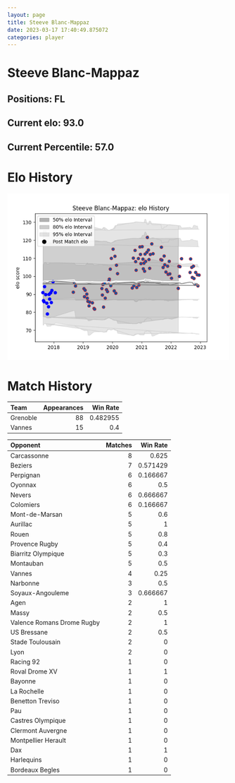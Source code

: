 ```yaml
---  
layout: page  
title: Steeve Blanc-Mappaz  
date: 2023-03-17 17:40:49.875072  
categories: player  
---
```

# Steeve Blanc-Mappaz

## Positions: FL

## Current elo: 93.0

## Current Percentile: 57.0

# Elo History


![elo history](history_SteeveBlanc-Mappaz.png)
# Match History


| Team     |   Appearances |   Win Rate |
|:---------|--------------:|-----------:|
| Grenoble |            88 |   0.482955 |
| Vannes   |            15 |   0.4      |

| Opponent                   |   Matches |   Win Rate |
|:---------------------------|----------:|-----------:|
| Carcassonne                |         8 |   0.625    |
| Beziers                    |         7 |   0.571429 |
| Perpignan                  |         6 |   0.166667 |
| Oyonnax                    |         6 |   0.5      |
| Nevers                     |         6 |   0.666667 |
| Colomiers                  |         6 |   0.166667 |
| Mont-de-Marsan             |         5 |   0.6      |
| Aurillac                   |         5 |   1        |
| Rouen                      |         5 |   0.8      |
| Provence Rugby             |         5 |   0.4      |
| Biarritz Olympique         |         5 |   0.3      |
| Montauban                  |         5 |   0.5      |
| Vannes                     |         4 |   0.25     |
| Narbonne                   |         3 |   0.5      |
| Soyaux-Angouleme           |         3 |   0.666667 |
| Agen                       |         2 |   1        |
| Massy                      |         2 |   0.5      |
| Valence Romans Drome Rugby |         2 |   1        |
| US Bressane                |         2 |   0.5      |
| Stade Toulousain           |         2 |   0        |
| Lyon                       |         2 |   0        |
| Racing 92                  |         1 |   0        |
| Roval Drome XV             |         1 |   1        |
| Bayonne                    |         1 |   0        |
| La Rochelle                |         1 |   0        |
| Benetton Treviso           |         1 |   0        |
| Pau                        |         1 |   0        |
| Castres Olympique          |         1 |   0        |
| Clermont Auvergne          |         1 |   0        |
| Montpellier Herault        |         1 |   0        |
| Dax                        |         1 |   1        |
| Harlequins                 |         1 |   0        |
| Bordeaux Begles            |         1 |   0        |
